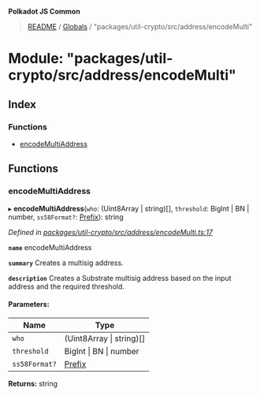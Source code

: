 **Polkadot JS Common**

> [README](../README.md) / [Globals](../globals.md) / "packages/util-crypto/src/address/encodeMulti"

# Module: "packages/util-crypto/src/address/encodeMulti"

## Index

### Functions

* [encodeMultiAddress](_packages_util_crypto_src_address_encodemulti_.md#encodemultiaddress)

## Functions

### encodeMultiAddress

▸ **encodeMultiAddress**(`who`: (Uint8Array \| string)[], `threshold`: BigInt \| BN \| number, `ss58Format?`: [Prefix](_packages_util_crypto_src_address_types_.md#prefix)): string

*Defined in [packages/util-crypto/src/address/encodeMulti.ts:17](https://github.com/polkadot-js/common/blob/bd1735ca/packages/util-crypto/src/address/encodeMulti.ts#L17)*

**`name`** encodeMultiAddress

**`summary`** Creates a multisig address.

**`description`** 
Creates a Substrate multisig address based on the input address and the required threshold.

#### Parameters:

Name | Type |
------ | ------ |
`who` | (Uint8Array \| string)[] |
`threshold` | BigInt \| BN \| number |
`ss58Format?` | [Prefix](_packages_util_crypto_src_address_types_.md#prefix) |

**Returns:** string
